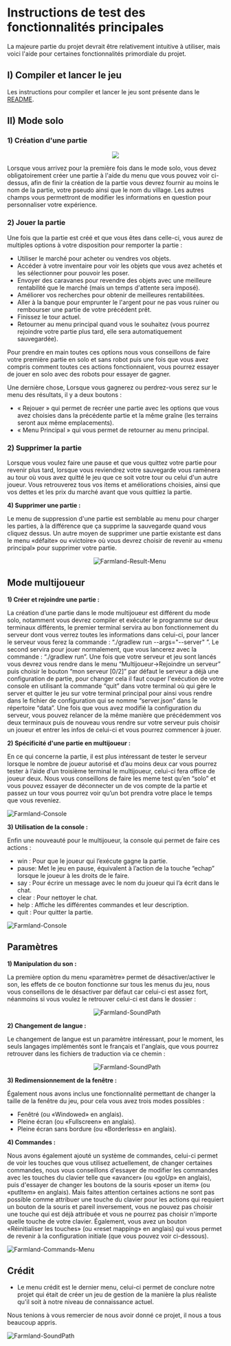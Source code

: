 # Instructions de test des fonctionnalités principales

La majeure partie du projet devrait être relativement intuitive à utiliser, mais voici l'aide pour certaines
fonctionnalités primordiale du projet.

## I) Compiler et lancer le jeu

Les instructions pour compiler et lancer le jeu sont présente dans le [README](README.md).

## II) Mode solo

### 1) Création d'une partie

<div align="center">
  <img src="images/instructions1.png" style="image-rendering: pixelated; image-rendering: -moz-crisp-edges; image-rendering: crisp-edges;">
</div>

Lorsque vous arrivez pour la première fois dans le mode solo, vous devez obligatoirement créer une partie à l'aide du
menu que vous pouvez voir ci-dessus, afin de finir la création de la partie vous devrez fournir au moins le nom de la
partie, votre pseudo ainsi que le nom du village. Les autres champs vous permettront de modifier les informations en
question pour personnaliser votre expérience.


### 2) Jouer la partie

Une fois que la partie est créé et que vous êtes dans celle-ci, vous aurez de multiples options à votre disposition pour
remporter la partie :

- Utiliser le marché pour acheter ou vendres vos objets.
- Accéder à votre inventaire pour voir les objets que vous avez achetés et les sélectionner pour pouvoir les poser.
- Envoyer des caravanes pour revendre des objets avec une meilleure rentabilité que le marché (mais un temps d'attente
  sera imposé).
- Améliorer vos recherches pour obtenir de meilleures rentabilitées.
- Aller à la banque pour emprunter le l'argent pour ne pas vous ruiner ou rembourser une partie de votre précédent prêt.
- Finissez le tour actuel.
- Retourner au menu principal quand vous le souhaitez (vous pourrez rejoindre votre partie plus tard, elle sera
  automatiquement sauvegardée).

Pour prendre en main toutes ces options nous vous conseillons de faire votre première partie en solo et sans robot
puis une fois que vous avez compris comment toutes ces actions fonctionnaient, vous pourrez essayer de jouer en solo
avec des robots pour essayer de gagner.

Une dernière chose, Lorsque vous gagnerez ou perdrez-vous serez sur le menu des résultats, il y a deux boutons :

   -    « Rejouer » qui permet de recréer une partie avec les options que vous avez choisies dans la précédente partie
        et la même graîne (les terrains seront aux même emplacements).
   -    « Menu Principal » qui vous permet de retourner au menu principal.

### 2) Supprimer la partie
   
   Lorsque vous voulez faire une pause et que vous quittez votre partie 
   pour revenir plus tard, lorsque vous reviendrez votre sauvegarde 
   vous ramènera au tour où vous avez quitté le jeu que ce soit votre tour 
   ou celui d'un autre joueur. Vous retrouverez tous vos items 
   et améliorations choisies, ainsi que vos dettes 
   et les prix du marché avant que vous quittiez la partie.
   

**4) Supprimer une partie :**
   
   Le menu de suppression d'une partie est semblable au menu pour charger 
   les parties, à la différence que ça supprime la sauvegarde 
   quand vous cliquez dessus. Un autre moyen de supprimer 
   une partie existante est dans le menu «défaite» ou «victoire» 
   où vous devrez choisir de revenir au «menu principal» 
   pour supprimer votre partie.

                 
                 
              
![Farmland-Result-Menu](images/Farmland-Result.png)

   
## Mode multijoueur

**1) Créer et rejoindre une partie :**

   La création d’une partie dans le mode multijoueur est différent du mode solo,
   notamment vous devrez compiler et exécuter le programme sur deux terminaux 
   différents, le premier terminal servira au bon fonctionnement du serveur 
   dont vous verrez toutes les informations dans celui-ci, pour lancer 
   le serveur vous ferez la commande : “./gradlew run --args="--server" ”. 
   Le second servira pour jouer normalement, que vous lancerez 
   avec la commande : “./gradlew run”.
   Une fois que votre serveur et jeu sont lancés vous devrez 
   vous rendre dans le menu “Multijoueur->Rejoindre un serveur” puis choisir
   le bouton “mon serveur [0/2]” par défaut le serveur a déjà
   une configuration de partie, pour changer cela il faut couper 
   l'exécution de votre console en utilisant la commande “quit” dans 
   votre terminal où qui gère le server et quitter le jeu 
   sur votre terminal principal pour ainsi vous rendre dans le fichier 
   de configuration qui se nomme “server.json” dans le répertoire “data”.
   Une fois que vous avez modifié la configuration du serveur, 
   vous pouvez relancer de la même manière que précédemment 
   vos deux terminaux puis de nouveau vous rendre sur votre serveur 
   puis choisir un joueur et entrer les infos de celui-ci 
   et vous pourrez commencer à jouer.

**2) Spécificité d'une partie en multijoueur :**

   En ce qui concerne la partie, il est plus intéressant de tester 
   le serveur lorsque le nombre de joueur autorisé et d’au moins 
   deux car vous pourrez tester à l’aide d’un troisième terminal
   le multijoueur, celui-ci fera office de joueur deux.
   Nous vous conseillons de faire les meme test qu’en “solo” 
   et vous pouvez essayer de déconnecter un de vos compte de la partie 
   et passez un tour vous pourrez voir qu’un bot prendra votre place 
   le temps que vous reveniez.

![Farmland-Console](images/Farmland-ServerConfig-File.PNG)

**3) Utilisation de la console :**

   Enfin une nouveauté pour le multijoueur, la console qui permet 
   de faire ces actions :

   *    win : Pour que le joueur qui l’exécute gagne la partie.
   *    pause: Met le jeu en pause, équivalent à l’action de la touche “echap” lorsque le joueur à les droits 
        de le faire.
   *    say : Pour écrire un message avec le nom du joueur qui l’a écrit dans le chat.
   *    clear : Pour nettoyer le chat.
   *    help : Affiche les différentes commandes et leur description.
   *    quit : Pour quitter la partie.




![Farmland-Console](images/Farmland-Console.PNG)


## Paramètres

**1) Manipulation du son :**

   La première option du menu «paramètre» permet de désactiver/activer le son,
   les effets de ce bouton fonctionne sur tous les menus du jeu,
   nous vous conseillons de le désactiver par défaut 
   car celui-ci est assez fort, néanmoins si vous voulez le retrouver 
   celui-ci est dans le dossier :

                 
                     
                  
    ![Farmland-SoundPath](images/Farmland-MusicPath.png)

**2) Changement de langue :**
   
   Le changement de langue est un paramètre intéressant, 
   pour le moment, les seuls langages implémentés sont le français et l'anglais,
   que vous pourrez retrouver dans les fichiers de traduction via ce chemin :

                 
                     
                  
    ![Farmland-SoundPath](images/Farmland-MusicPath.png)


**3) Redimensionnement de la fenêtre :**
   
   Également nous avons inclus une fonctionnalité permettant de changer 
   la taille de la fenêtre du jeu, pour cela vous avez trois modes possibles :
   
   *    Fenêtré (ou «Windowed» en anglais).
   *    Pleine écran (ou «Fullscreen» en anglais).
   *    Pleine écran sans bordure (ou «Borderless» en anglais).


**4) Commandes :**
   
   Nous avons également ajouté un système de commandes, celui-ci permet de voir
   les touches que vous utilisez actuellement, de changer certaines commandes,
   nous vous conseillons d'essayer de modifier les commandes
   avec les touches du clavier telle que «avancer» (ou «goUp» en anglais),
   puis d'essayer de changer les boutons de la souris «poser un item»
   (ou «putItem» en anglais). 
   Mais faites attention certaines actions ne sont pas possible
   comme attribuer une touche du clavier pour les actions qui requiert
   un bouton de la souris et pareil inversement,
   vous ne pouvez pas choisir une touche qui est déjà attribuée et
   vous ne pourrez pas choisir n'importe quelle touche de votre clavier.
   Également, vous avez un bouton «Réinitialiser les touches» 
   (ou «reset mapping» en anglais) qui vous permet de revenir
   à la configuration initiale (que vous pouvez voir ci-dessous).

   ![Farmland-Commands-Menu](images/Farmland-Commands.png)

## Crédit

- Le menu crédit est le dernier menu, celui-ci permet de conclure notre projet qui était de créer un jeu de gestion de la manière la plus réaliste qu'il soit à notre niveau de connaissance actuel.

Nous tenions à vous remercier de nous avoir donné ce projet, il nous a tous beaucoup appris.

![Farmland-SoundPath](images/Farmland-Credit.png)



   